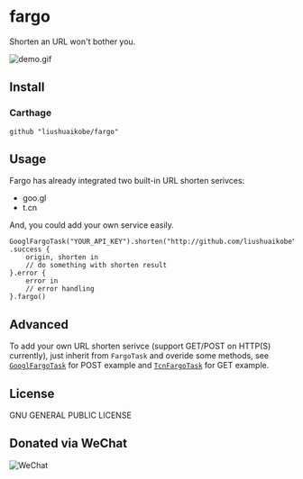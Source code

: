 # fargo

Shorten an URL won't bother you.

![demo.gif](http://7xjdjy.com1.z0.glb.clouddn.com/fargo_demo.gif)

## Install

### Carthage

    github "liushuaikobe/fargo"
    
## Usage

Fargo has already integrated two built-in URL shorten serivces:

* goo.gl
* t.cn

And, you could add your own service easily.

	GooglFargoTask("YOUR_API_KEY").shorten("http://github.com/liushuaikobe")
	.success {
		origin, shorten in
		// do something with shorten result
    }.error {
		error in
		// error handling
    }.fargo()
    
## Advanced

To add your own URL shorten serivce (support GET/POST on HTTP(S) currently), just inherit from `FargoTask` and overide some methods, see [`GooglFargoTask`](https://github.com/liushuaikobe/fargo/blob/master/fargo/GooglFargoTask.swift) for POST example and [`TcnFargoTask`](https://github.com/liushuaikobe/fargo/blob/master/fargo/TcnFargoTask.swift) for GET example.

## License

GNU GENERAL PUBLIC LICENSE

## Donated via WeChat

![WeChat](http://7xjdjy.com1.z0.glb.clouddn.com/wechat_pay.JPG)


